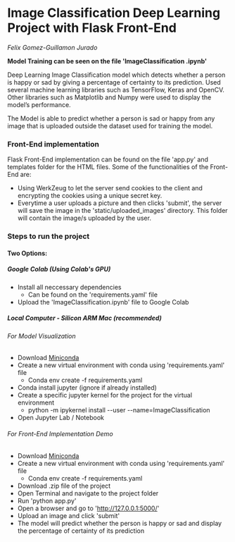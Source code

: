 # Image Classification Deep Learning Project with Flask Front-End
*Felix Gomez-Guillamon Jurado*

**Model Training can be seen on the file 'ImageClassification .ipynb'**

Deep Learning Image Classification model which detects whether a person is happy or sad by giving a percentage of certainty to its prediction. Used several machine learning libraries such as TensorFlow, Keras and OpenCV. Other libraries such as Matplotlib and Numpy were used to display the model’s performance. 

The Model is able to predict whether a person is sad or happy from any image that is uploaded outside the dataset used for training the model.

### Front-End implementation
Flask Front-End implementation can be found on the file 'app.py' and templates folder for the HTML files. 
Some of the functionalities of the Front-End are:
- Using WerkZeug to let the server send cookies to the client and encrypting the cookies using a unique secret key.
- Everytime a user uploads a picture and then clicks 'submit', the server will save the image in the 'static/uploaded_images' directory. This folder will contain the image/s uploaded by the user.
### Steps to run the project
#### Two Options:
##### Google Colab (Using Colab's GPU)
- Install all neccessary dependencies
	- Can be found on the 'requirements.yaml' file
- Upload the 'ImageClassification.ipynb' file to Google Colab
##### Local Computer - Silicon ARM Mac (recommended)
###### For Model Visualization
- Download <a href="https://docs.conda.io/en/main/miniconda.html">Miniconda</a>
- Create a new virtual environment with conda using 'requirements.yaml' file
	- Conda env create -f requirements.yaml
- Conda install jupyter (ignore if already installed)
- Create a specific jupyter kernel for the project for the virtual environment
	- python -m ipykernel install --user --name=ImageClassification
- Open Jupyter Lab / Notebook

###### For Front-End Implementation Demo
- Download <a href="https://docs.conda.io/en/main/miniconda.html">Miniconda</a>
- Create a new virtual environment with conda using 'requirements.yaml' file
	- Conda env create -f requirements.yaml
- Download .zip file of the project
- Open Terminal and navigate to the project folder
- Run 'python app.py'
- Open a browser and go to 'http://127.0.0.1:5000/'
- Upload an image and click 'submit'
- The model will predict whether the person is happy or sad and display the percentage of certainty of its prediction